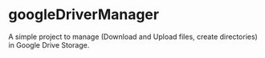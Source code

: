 # googleDriverManager

A simple project to manage (Download and Upload files, create directories) in Google Drive Storage.
